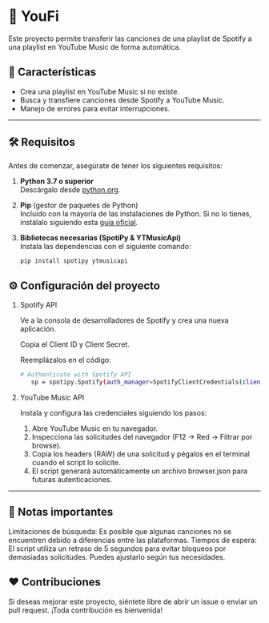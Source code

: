 # 🎵 YouFi

Este proyecto permite transferir las canciones de una playlist de Spotify a una playlist en YouTube Music de forma automática.

## 🚀 Características

- Crea una playlist en YouTube Music si no existe.
- Busca y transfiere canciones desde Spotify a YouTube Music.
- Manejo de errores para evitar interrupciones.

---

## 🛠️ Requisitos

Antes de comenzar, asegúrate de tener los siguientes requisitos:

1. **Python 3.7 o superior**  
   Descárgalo desde [python.org](https://www.python.org/downloads/).

2. **Pip** (gestor de paquetes de Python)  
   Incluido con la mayoría de las instalaciones de Python. Si no lo tienes, instálalo siguiendo esta [guía oficial](https://pip.pypa.io/en/stable/installation/).

3. **Bibliotecas necesarias (SpotiPy & YTMusicApi)**  
   Instala las dependencias con el siguiente comando:

   ```bash
   pip install spotipy ytmusicapi

## ⚙️ Configuración del proyecto
1. Spotify API

    Ve a la consola de desarrolladores de Spotify y crea una nueva aplicación.

    Copia el Client ID y Client Secret.

    Reemplázalos en el código:
   ```bash
   # Authenticate with Spotify API
      sp = spotipy.Spotify(auth_manager=SpotifyClientCredentials(client_id='[Your Client ID]', client_secret='[Your Client Secret]'))

3. YouTube Music API

    Instala y configura las credenciales siguiendo los pasos:
      1. Abre YouTube Music en tu navegador.
      2. Inspecciona las solicitudes del navegador (F12 → Red → Filtrar por browse).
      3. Copia los headers (RAW) de una solicitud y pégalos en el terminal cuando el script lo solicite.
      4. El script generará automáticamente un archivo browser.json para futuras autenticaciones.
  
  ---
## 📖 Notas importantes
  Limitaciones de búsqueda: Es posible que algunas canciones no se encuentren debido a diferencias entre las plataformas.
    Tiempos de espera: El script utiliza un retraso de 5 segundos para evitar bloqueos por demasiadas solicitudes. Puedes ajustarlo según tus necesidades.

## ❤️ Contribuciones

Si deseas mejorar este proyecto, siéntete libre de abrir un issue o enviar un pull request. ¡Toda contribución es bienvenida!
